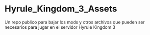 # Hyrule_Kingdom_3_Assets
Un repo publico para bajar los mods y otros archivos que pueden ser necesarios para jugar en el servidor Hyrule Kingdom 3
